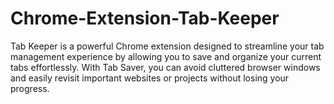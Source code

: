 # Chrome-Extension-Tab-Keeper
 Tab Keeper is a powerful Chrome extension designed to streamline your tab management experience by allowing you to save and organize your current tabs effortlessly. With Tab Saver, you can avoid cluttered browser windows and easily revisit important websites or projects without losing your progress.
